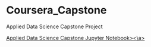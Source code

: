 # Coursera_Capstone
Applied Data Science Capstone Project

<a href="https://gist.github.com/cec6da964ce2754341bf12f9f92fd457">Applied Data Science Capstone Jupyter Notebook><\a>

